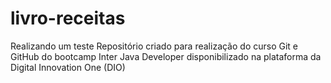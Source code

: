 # livro-receitas
Realizando um teste Repositório criado para realização do curso Git e GitHub do bootcamp Inter Java Developer disponibilizado na plataforma da Digital Innovation One (DIO)
